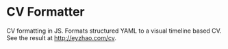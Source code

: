 # CV Formatter

CV formatting in JS. Formats structured YAML to a visual timeline based CV.
See the result at http://eyzhao.com/cv.
